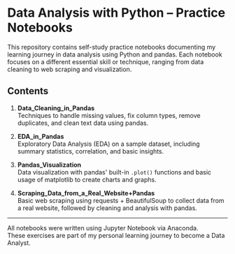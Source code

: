 # Data Analysis with Python – Practice Notebooks

This repository contains self-study practice notebooks documenting my learning journey in data analysis using Python and pandas. Each notebook focuses on a different essential skill or technique, ranging from data cleaning to web scraping and visualization.

## Contents

1. **Data_Cleaning_in_Pandas**  
   Techniques to handle missing values, fix column types, remove duplicates, and clean text data using pandas.

2. **EDA_in_Pandas**  
   Exploratory Data Analysis (EDA) on a sample dataset, including summary statistics, correlation, and basic insights.

3. **Pandas_Visualization**  
   Data visualization with pandas' built-in `.plot()` functions and basic usage of matplotlib to create charts and graphs.

4. **Scraping_Data_from_a_Real_Website+Pandas**  
   Basic web scraping using requests + BeautifulSoup to collect data from a real website, followed by cleaning and analysis with pandas.

---

All notebooks were written using Jupyter Notebook via Anaconda.  
These exercises are part of my personal learning journey to become a Data Analyst.
